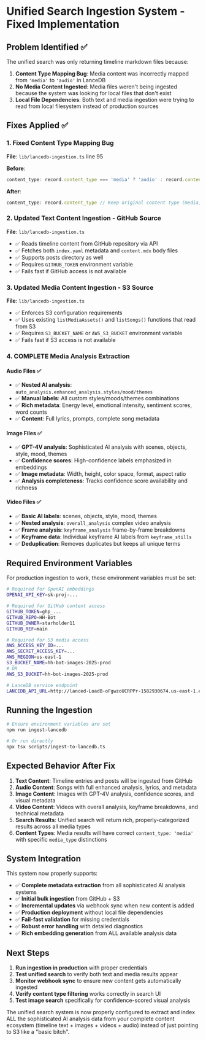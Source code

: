 # Unified Search Ingestion System - Fixed Implementation

## Problem Identified ✅

The unified search was only returning timeline markdown files because:

1. **Content Type Mapping Bug**: Media content was incorrectly mapped from `'media'` to `'audio'` in LanceDB
2. **No Media Content Ingested**: Media files weren't being ingested because the system was looking for local files that don't exist
3. **Local File Dependencies**: Both text and media ingestion were trying to read from local filesystem instead of production sources

## Fixes Applied ✅

### 1. Fixed Content Type Mapping Bug
**File**: `lib/lancedb-ingestion.ts` line 95

**Before**:
```typescript
content_type: record.content_type === 'media' ? 'audio' : record.content_type
```

**After**:
```typescript
content_type: record.content_type // Keep original content type (media, text, etc.)
```

### 2. Updated Text Content Ingestion - GitHub Source
**File**: `lib/lancedb-ingestion.ts`

- ✅ Reads timeline content from GitHub repository via API
- ✅ Fetches both `index.yaml` metadata and `content.mdx` body files
- ✅ Supports posts directory as well
- ✅ Requires `GITHUB_TOKEN` environment variable
- ✅ Fails fast if GitHub access is not available

### 3. Updated Media Content Ingestion - S3 Source
**File**: `lib/lancedb-ingestion.ts`

- ✅ Enforces S3 configuration requirements
- ✅ Uses existing `listMediaAssets()` and `listSongs()` functions that read from S3
- ✅ Requires `S3_BUCKET_NAME` or `AWS_S3_BUCKET` environment variable
- ✅ Fails fast if S3 access is not available

### 4. COMPLETE Media Analysis Extraction

#### **Audio Files** ✅
- ✅ **Nested AI analysis**: `auto_analysis.enhanced_analysis.styles/mood/themes`
- ✅ **Manual labels**: All custom styles/moods/themes combinations
- ✅ **Rich metadata**: Energy level, emotional intensity, sentiment scores, word counts
- ✅ **Content**: Full lyrics, prompts, complete song metadata

#### **Image Files** ✅
- ✅ **GPT-4V analysis**: Sophisticated AI analysis with scenes, objects, style, mood, themes
- ✅ **Confidence scores**: High-confidence labels emphasized in embeddings
- ✅ **Image metadata**: Width, height, color space, format, aspect ratio
- ✅ **Analysis completeness**: Tracks confidence score availability and richness

#### **Video Files** ✅
- ✅ **Basic AI labels**: scenes, objects, style, mood, themes
- ✅ **Nested analysis**: `overall_analysis` complex video analysis
- ✅ **Frame analysis**: `keyframe_analysis` frame-by-frame breakdowns
- ✅ **Keyframe data**: Individual keyframe AI labels from `keyframe_stills`
- ✅ **Deduplication**: Removes duplicates but keeps all unique terms

## Required Environment Variables

For production ingestion to work, these environment variables must be set:

```bash
# Required for OpenAI embeddings
OPENAI_API_KEY=sk-proj-...

# Required for GitHub content access
GITHUB_TOKEN=ghp_...
GITHUB_REPO=HH-Bot
GITHUB_OWNER=starholder11
GITHUB_REF=main

# Required for S3 media access
AWS_ACCESS_KEY_ID=...
AWS_SECRET_ACCESS_KEY=...
AWS_REGION=us-east-1
S3_BUCKET_NAME=hh-bot-images-2025-prod
# OR
AWS_S3_BUCKET=hh-bot-images-2025-prod

# LanceDB service endpoint
LANCEDB_API_URL=http://lanced-LoadB-oFgwzoUCRPPr-1582930674.us-east-1.elb.amazonaws.com
```

## Running the Ingestion

```bash
# Ensure environment variables are set
npm run ingest-lancedb

# Or run directly
npx tsx scripts/ingest-to-lancedb.ts
```

## Expected Behavior After Fix

1. **Text Content**: Timeline entries and posts will be ingested from GitHub
2. **Audio Content**: Songs with full enhanced analysis, lyrics, and metadata
3. **Image Content**: Images with GPT-4V analysis, confidence scores, and visual metadata
4. **Video Content**: Videos with overall analysis, keyframe breakdowns, and technical metadata
5. **Search Results**: Unified search will return rich, properly-categorized results across all media types
6. **Content Types**: Media results will have correct `content_type: 'media'` with specific `media_type` distinctions

## System Integration

This system now properly supports:

- ✅ **Complete metadata extraction** from all sophisticated AI analysis systems
- ✅ **Initial bulk ingestion** from GitHub + S3
- ✅ **Incremental updates** via webhook sync when new content is added
- ✅ **Production deployment** without local file dependencies
- ✅ **Fail-fast validation** for missing credentials
- ✅ **Robust error handling** with detailed diagnostics
- ✅ **Rich embedding generation** from ALL available analysis data

## Next Steps

1. **Run ingestion in production** with proper credentials
2. **Test unified search** to verify both text and media results appear
3. **Monitor webhook sync** to ensure new content gets automatically ingested
4. **Verify content type filtering** works correctly in search UI
5. **Test image search** specifically for confidence-scored visual analysis

The unified search system is now properly configured to extract and index ALL the sophisticated AI analysis data from your complete content ecosystem (timeline text + images + videos + audio) instead of just pointing to S3 like a "basic bitch".
